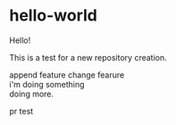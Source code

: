 # hello-world

Hello!

This is a test for a new repository creation.

append feature
change fearure
<br>
i'm doing something
<br>
doing more.
<br>

pr test
